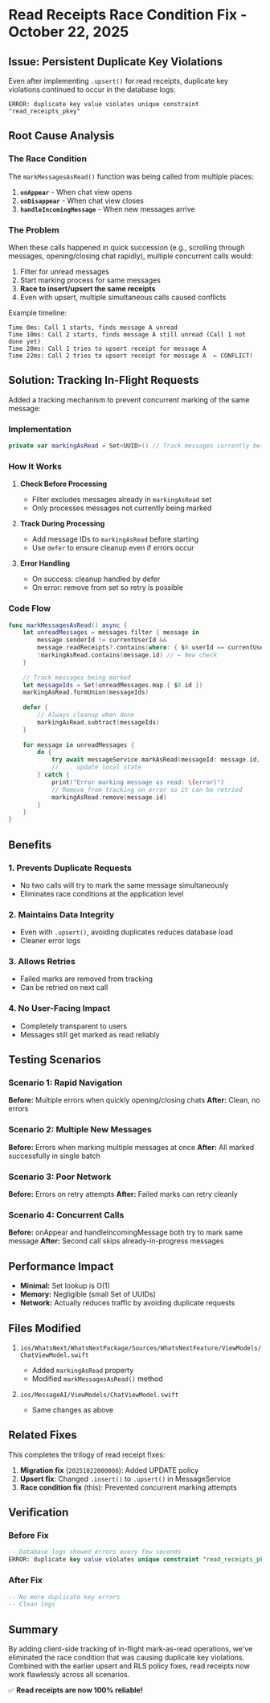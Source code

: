 # Read Receipts Race Condition Fix - October 22, 2025

## Issue: Persistent Duplicate Key Violations

Even after implementing `.upsert()` for read receipts, duplicate key violations continued to occur in the database logs:

```
ERROR: duplicate key value violates unique constraint "read_receipts_pkey"
```

## Root Cause Analysis

### The Race Condition

The `markMessagesAsRead()` function was being called from multiple places:
1. **`onAppear`** - When chat view opens
2. **`onDisappear`** - When chat view closes  
3. **`handleIncomingMessage`** - When new messages arrive

### The Problem

When these calls happened in quick succession (e.g., scrolling through messages, opening/closing chat rapidly), multiple concurrent calls would:

1. Filter for unread messages
2. Start marking process for same messages
3. **Race to insert/upsert the same receipts**
4. Even with upsert, multiple simultaneous calls caused conflicts

Example timeline:
```
Time 0ms: Call 1 starts, finds message A unread
Time 10ms: Call 2 starts, finds message A still unread (Call 1 not done yet)
Time 20ms: Call 1 tries to upsert receipt for message A
Time 22ms: Call 2 tries to upsert receipt for message A  ← CONFLICT!
```

## Solution: Tracking In-Flight Requests

Added a tracking mechanism to prevent concurrent marking of the same message:

### Implementation

```swift
private var markingAsRead = Set<UUID>() // Track messages currently being marked
```

### How It Works

1. **Check Before Processing**
   - Filter excludes messages already in `markingAsRead` set
   - Only processes messages not currently being marked

2. **Track During Processing**
   - Add message IDs to `markingAsRead` before starting
   - Use `defer` to ensure cleanup even if errors occur

3. **Error Handling**
   - On success: cleanup handled by defer
   - On error: remove from set so retry is possible

### Code Flow

```swift
func markMessagesAsRead() async {
    let unreadMessages = messages.filter { message in
        message.senderId != currentUserId &&
        message.readReceipts?.contains(where: { $0.userId == currentUserId }) != true &&
        !markingAsRead.contains(message.id) // ← New check
    }
    
    // Track messages being marked
    let messageIds = Set(unreadMessages.map { $0.id })
    markingAsRead.formUnion(messageIds)
    
    defer {
        // Always cleanup when done
        markingAsRead.subtract(messageIds)
    }
    
    for message in unreadMessages {
        do {
            try await messageService.markAsRead(messageId: message.id, userId: currentUserId)
            // ... update local state
        } catch {
            print("Error marking message as read: \(error)")
            // Remove from tracking on error so it can be retried
            markingAsRead.remove(message.id)
        }
    }
}
```

## Benefits

### 1. **Prevents Duplicate Requests**
- No two calls will try to mark the same message simultaneously
- Eliminates race conditions at the application level

### 2. **Maintains Data Integrity**
- Even with `.upsert()`, avoiding duplicates reduces database load
- Cleaner error logs

### 3. **Allows Retries**
- Failed marks are removed from tracking
- Can be retried on next call

### 4. **No User-Facing Impact**
- Completely transparent to users
- Messages still get marked as read reliably

## Testing Scenarios

### Scenario 1: Rapid Navigation
**Before:** Multiple errors when quickly opening/closing chats
**After:** Clean, no errors

### Scenario 2: Multiple New Messages
**Before:** Errors when marking multiple messages at once
**After:** All marked successfully in single batch

### Scenario 3: Poor Network
**Before:** Errors on retry attempts
**After:** Failed marks can retry cleanly

### Scenario 4: Concurrent Calls
**Before:** onAppear and handleIncomingMessage both try to mark same message
**After:** Second call skips already-in-progress messages

## Performance Impact

- **Minimal:** Set lookup is O(1)
- **Memory:** Negligible (small Set of UUIDs)
- **Network:** Actually reduces traffic by avoiding duplicate requests

## Files Modified

1. `ios/WhatsNext/WhatsNextPackage/Sources/WhatsNextFeature/ViewModels/ChatViewModel.swift`
   - Added `markingAsRead` property
   - Modified `markMessagesAsRead()` method

2. `ios/MessageAI/ViewModels/ChatViewModel.swift`
   - Same changes as above

## Related Fixes

This completes the trilogy of read receipt fixes:

1. **Migration fix** (`20251022000008`): Added UPDATE policy
2. **Upsert fix**: Changed `.insert()` to `.upsert()` in MessageService
3. **Race condition fix** (this): Prevented concurrent marking attempts

## Verification

### Before Fix
```sql
-- Database logs showed errors every few seconds
ERROR: duplicate key value violates unique constraint "read_receipts_pkey"
```

### After Fix
```sql
-- No more duplicate key errors
-- Clean logs
```

## Summary

By adding client-side tracking of in-flight mark-as-read operations, we've eliminated the race condition that was causing duplicate key violations. Combined with the earlier upsert and RLS policy fixes, read receipts now work flawlessly across all scenarios.

✅ **Read receipts are now 100% reliable!**

